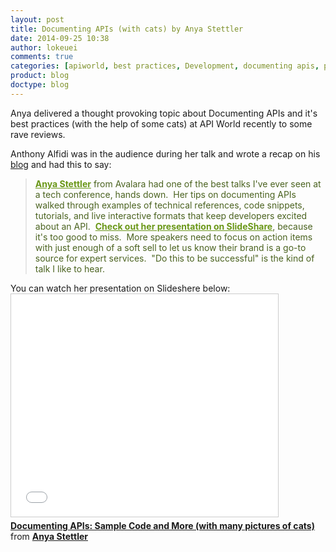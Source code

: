 ```yaml
---
layout: post
title: Documenting APIs (with cats) by Anya Stettler
date: 2014-09-25 10:38
author: lokeuei
comments: true
categories: [apiworld, best practices, Development, documenting apis, presentation, Presentations, talk]
product: blog
doctype: blog
---
```

Anya delivered a thought provoking topic about Documenting APIs and it's best practices (with the help of some cats) at API World recently to some rave reviews.

Anthony Alfidi was in the audience during her talk and wrote a recap on his <a href="http://alfidicapitalblog.blogspot.com/2014/09/data-supply-chains-at-dataweek-and-api.html">blog</a> and had this to say:
<blockquote><a style="font-weight: bold; color: #6a9718;" href="http://www.linkedin.com/pub/anya-stettler/79/7b9/54">Anya Stettler</a><span style="color: #4b6320;"> from Avalara had one of the best talks I've ever seen at a tech conference, hands down.  Her tips on documenting APIs walked through examples of technical references, code snippets, tutorials, and live interactive formats that keep developers excited about an API.  </span><a style="font-weight: bold; color: #6a9718;" href="http://www.slideshare.net/AnyaStettler/api-world-presentation-documenting-apis-sample-code-and-more-with-many-pictures-of-cats">Check out her presentation on SlideShare</a><span style="color: #4b6320;">, because it's too good to miss.  More speakers need to focus on action items with just enough of a soft sell to let us know their brand is a go-to source for expert services.  "Do this to be successful" is the kind of talk I like to hear.</span></blockquote>
You can watch her presentation on Slideshere below:
<iframe style="border: 1px solid #CCC; border-width: 1px; margin-bottom: 5px; max-width: 100%;" src="//www.slideshare.net/slideshow/embed_code/39158897" width="427" height="356" frameborder="0" marginwidth="0" marginheight="0" scrolling="no" allowfullscreen="allowfullscreen"> </iframe>
<div style="margin-bottom: 5px;"><strong> <a title="Documenting APIs: Sample Code and More (with many pictures of cats)" href="https://www.slideshare.net/AnyaStettler/api-world-presentation-documenting-apis-sample-code-and-more-with-many-pictures-of-cats" target="_blank">Documenting APIs: Sample Code and More (with many pictures of cats)</a> </strong> from <strong><a href="http://www.slideshare.net/AnyaStettler" target="_blank">Anya Stettler</a></strong></div>

